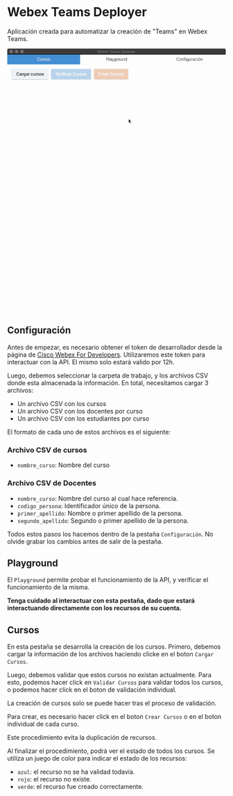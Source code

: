 Webex Teams Deployer
===

Aplicación creada para automatizar la creación de "Teams" en Webex Teams.

![Video](./video.gif)

Configuración
---

Antes de empezar, es necesario obtener el token de desarrollador desde la página de [Cisco Webex For Developers](https://developer.webex.com/docs/api/getting-started). Utilizaremos este token para interactuar con la API. El mismo solo estará valido por 12h.

Luego, debemos seleccionar la carpeta de trabajo, y los archivos CSV donde esta almacenada la información. En total, necesitamos cargar 3 archivos:

- Un archivo CSV con los cursos
- Un archivo CSV con los docentes por curso
- Un archivo CSV con los estudiantes por curso

El formato de cada uno de estos archivos es el siguiente:

### Archivo CSV de cursos

- `nombre_curso`: Nombre del curso

### Archivo CSV de Docentes

- `nombre_curso`: Nombre del curso al cual hace referencia.
- `codigo_persona`: Identificador único de la persona.
- `primer_apellido`: Nombre o primer apellido de la persona.
- `segundo_apellido`: Segundo o primer apellido de la persona.

Todos estos pasos los hacemos dentro de la pestaña `Configuración`. No olvide grabar los cambios antes de salir de la pestaña.

Playground
---

El `Playground` permite probar el funcionamiento de la API, y veríficar el funcionamiento de la misma.

**Tenga cuidado al interactuar con esta pestaña, dado que estará interactuando directamente con los recursos de su cuenta.**

Cursos
---

En esta pestaña se desarrolla la creación de los cursos. Primero, debemos cargar la información de los archivos haciendo clicke en el boton `Cargar Cursos`.

Luego, debemos validar que estos cursos no existan actualmente. Para esto, podemos hacer click en `Validar Cursos` para validar todos los cursos, o podemos hacer click en el boton de validación individual.

La creación de cursos solo se puede hacer tras el proceso de validación.

Para crear, es necesario hacer click en el boton `Crear Cursos` o en el boton individual de cada curso.

Este procedimiento evita la duplicación de recursos.

Al finalizar el procedimiento, podrá ver el estado de todos los cursos. Se utiliza un juego de color para indicar el estado de los recursos:

- `azul`: el recurso no se ha validad todavía.
- `rojo`: el recurso no existe.
- `verde`: el recurso fue creado correctamente.